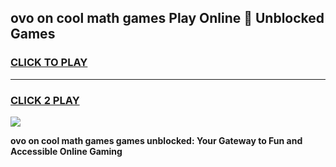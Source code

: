 
## ovo on cool math games Play Online 👋 Unblocked Games
<h3>
<a href="https://news.freeplayer.one?title=ovo_on_cool_math_games&ref=17CMG">CLICK TO PLAY</a></h3>
<hr>

<h3>
<a href="https://news.freeplayer.one?title=ovo_on_cool_math_games&ref=17CMG">CLICK 2 PLAY</a>
  
</h3>

<a href="https://news.freeplayer.one?title=ovo_on_cool_math_games&ref=17CMG/"><img src="https://clearcache.store/games.png"></a>


**ovo on cool math games games unblocked: Your Gateway to Fun and Accessible Online Gaming**
